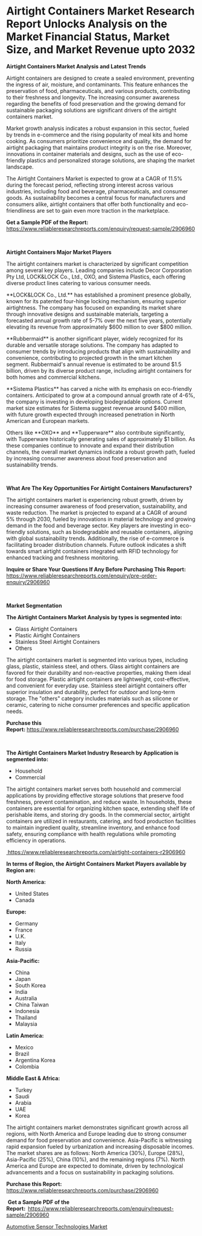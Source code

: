 <p><h1>Airtight Containers Market Research Report Unlocks Analysis on the Market Financial Status, Market Size, and Market Revenue upto 2032</h1></p><p><strong>Airtight Containers Market Analysis and Latest Trends</strong></p>
<p><p>Airtight containers are designed to create a sealed environment, preventing the ingress of air, moisture, and contaminants. This feature enhances the preservation of food, pharmaceuticals, and various products, contributing to their freshness and longevity. The increasing consumer awareness regarding the benefits of food preservation and the growing demand for sustainable packaging solutions are significant drivers of the airtight containers market.</p><p>Market growth analysis indicates a robust expansion in this sector, fueled by trends in e-commerce and the rising popularity of meal kits and home cooking. As consumers prioritize convenience and quality, the demand for airtight packaging that maintains product integrity is on the rise. Moreover, innovations in container materials and designs, such as the use of eco-friendly plastics and personalized storage solutions, are shaping the market landscape.</p><p>The Airtight Containers Market is expected to grow at a CAGR of 11.5% during the forecast period, reflecting strong interest across various industries, including food and beverage, pharmaceuticals, and consumer goods. As sustainability becomes a central focus for manufacturers and consumers alike, airtight containers that offer both functionality and eco-friendliness are set to gain even more traction in the marketplace.</p></p>
<p><strong>Get a Sample PDF of the Report:&nbsp;</strong> <a href="https://www.reliableresearchreports.com/enquiry/request-sample/2906960?utm_campaign=2788&utm_medium=2&utm_source=Github&utm_content=ia&utm_term=12032025&utm_id=airtight-containers">https://www.reliableresearchreports.com/enquiry/request-sample/2906960</a></p>
<p>&nbsp;</p>
<p><strong>Airtight Containers Major Market Players</strong></p>
<p><p>The airtight containers market is characterized by significant competition among several key players. Leading companies include Decor Corporation Pty Ltd, LOCK&LOCK Co., Ltd., OXO, and Sistema Plastics, each offering diverse product lines catering to various consumer needs.</p><p>**LOCK&LOCK Co., Ltd.** has established a prominent presence globally, known for its patented four-hinge locking mechanism, ensuring superior airtightness. The company has focused on expanding its market share through innovative designs and sustainable materials, targeting a forecasted annual growth rate of 5-7% over the next five years, potentially elevating its revenue from approximately $600 million to over $800 million.</p><p>**Rubbermaid** is another significant player, widely recognized for its durable and versatile storage solutions. The company has adapted to consumer trends by introducing products that align with sustainability and convenience, contributing to projected growth in the smart kitchen segment. Rubbermaid's annual revenue is estimated to be around $1.5 billion, driven by its diverse product range, including airtight containers for both homes and commercial kitchens.</p><p>**Sistema Plastics** has carved a niche with its emphasis on eco-friendly containers. Anticipated to grow at a compound annual growth rate of 4-6%, the company is investing in developing biodegradable options. Current market size estimates for Sistema suggest revenue around $400 million, with future growth expected through increased penetration in North American and European markets.</p><p>Others like **OXO** and **Tupperware** also contribute significantly, with Tupperware historically generating sales of approximately $1 billion. As these companies continue to innovate and expand their distribution channels, the overall market dynamics indicate a robust growth path, fueled by increasing consumer awareness about food preservation and sustainability trends.</p></p>
<p>&nbsp;</p>
<p><strong>What Are The Key Opportunities For Airtight Containers Manufacturers?</strong></p>
<p><p>The airtight containers market is experiencing robust growth, driven by increasing consumer awareness of food preservation, sustainability, and waste reduction. The market is projected to expand at a CAGR of around 5% through 2030, fueled by innovations in material technology and growing demand in the food and beverage sector. Key players are investing in eco-friendly solutions, such as biodegradable and reusable containers, aligning with global sustainability trends. Additionally, the rise of e-commerce is facilitating broader distribution channels. Future outlook indicates a shift towards smart airtight containers integrated with RFID technology for enhanced tracking and freshness monitoring.</p></p>
<p><strong>Inquire or Share Your Questions If Any Before Purchasing This Report:</strong> <a href="https://www.reliableresearchreports.com/enquiry/pre-order-enquiry/2906960?utm_campaign=2788&utm_medium=2&utm_source=Github&utm_content=ia&utm_term=12032025&utm_id=airtight-containers">https://www.reliableresearchreports.com/enquiry/pre-order-enquiry/2906960</a></p>
<p>&nbsp;</p>
<p><strong>Market Segmentation</strong></p>
<p><strong>The Airtight Containers Market Analysis by types is segmented into:</strong></p>
<p><ul><li>Glass Airtight Containers</li><li>Plastic Airtight Containers</li><li>Stainless Steel Airtight Containers</li><li>Others</li></ul></p>
<p><p>The airtight containers market is segmented into various types, including glass, plastic, stainless steel, and others. Glass airtight containers are favored for their durability and non-reactive properties, making them ideal for food storage. Plastic airtight containers are lightweight, cost-effective, and convenient for everyday use. Stainless steel airtight containers offer superior insulation and durability, perfect for outdoor and long-term storage. The "others" category includes materials such as silicone or ceramic, catering to niche consumer preferences and specific application needs.</p></p>
<p><strong>Purchase this Report:&nbsp;</strong><a href="https://www.reliableresearchreports.com/purchase/2906960?utm_campaign=2788&utm_medium=2&utm_source=Github&utm_content=ia&utm_term=12032025&utm_id=airtight-containers">https://www.reliableresearchreports.com/purchase/2906960</a></p>
<p>&nbsp;</p>
<p><strong>The Airtight Containers Market Industry Research by Application is segmented into:</strong></p>
<p><ul><li>Household</li><li>Commercial</li></ul></p>
<p><p>The airtight containers market serves both household and commercial applications by providing effective storage solutions that preserve food freshness, prevent contamination, and reduce waste. In households, these containers are essential for organizing kitchen space, extending shelf life of perishable items, and storing dry goods. In the commercial sector, airtight containers are utilized in restaurants, catering, and food production facilities to maintain ingredient quality, streamline inventory, and enhance food safety, ensuring compliance with health regulations while promoting efficiency in operations.</p></p>
<p><a href="https://www.reliableresearchreports.com/airtight-containers-r2906960?utm_campaign=2788&utm_medium=2&utm_source=Github&utm_content=ia&utm_term=12032025&utm_id=airtight-containers">&nbsp;https://www.reliableresearchreports.com/airtight-containers-r2906960</a></p>
<p><strong>In terms of Region, the Airtight Containers Market Players available by Region are:</strong></p>
<p>
    <p> <strong> North America: </strong>
        <ul>
            <li>United States</li>
            <li>Canada</li>
        </ul>
        </p> 
    <p> <strong> Europe: </strong>
        <ul>
            <li>Germany</li>
            <li>France</li>
            <li>U.K.</li>
            <li>Italy</li>
            <li>Russia</li>
        </ul>
        </p> 
    <p> <strong> Asia-Pacific: </strong>
        <ul>
            <li>China</li>
            <li>Japan</li>
            <li>South Korea</li>
            <li>India</li>
            <li>Australia</li>
            <li>China Taiwan</li>
            <li>Indonesia</li>
            <li>Thailand</li>
            <li>Malaysia</li>
        </ul>
        </p> 
    <p> <strong> Latin America: </strong>
        <ul>
            <li>Mexico</li>
            <li>Brazil</li>
            <li>Argentina Korea</li>
            <li>Colombia</li>
        </ul>
        </p> 
    <p> <strong> Middle East & Africa: </strong>
        <ul>
            <li>Turkey</li>
            <li>Saudi</li>
            <li>Arabia</li>
            <li>UAE</li>
            <li>Korea</li>
        </ul>
    </p>
    </p>
<p><p>The airtight containers market demonstrates significant growth across all regions, with North America and Europe leading due to strong consumer demand for food preservation and convenience. Asia-Pacific is witnessing rapid expansion fueled by urbanization and increasing disposable incomes. The market shares are as follows: North America (30%), Europe (28%), Asia-Pacific (25%), China (10%), and the remaining regions (7%). North America and Europe are expected to dominate, driven by technological advancements and a focus on sustainability in packaging solutions.</p></p>
<p><strong>Purchase this Report: </strong><a href="https://www.reliableresearchreports.com/purchase/2906960?utm_campaign=2788&utm_medium=2&utm_source=Github&utm_content=ia&utm_term=12032025&utm_id=airtight-containers">https://www.reliableresearchreports.com/purchase/2906960</a></p>
<p>&nbsp;<strong>Get a Sample PDF of the Report:&nbsp;&nbsp;</strong><a href="https://www.reliableresearchreports.com/enquiry/request-sample/2906960?utm_campaign=2788&utm_medium=2&utm_source=Github&utm_content=ia&utm_term=12032025&utm_id=airtight-containers">https://www.reliableresearchreports.com/enquiry/request-sample/2906960</a></p>
<p><strong></strong></p>
<p><p><a href="https://github.com/kimanyuzuga/Market-Research-Report-List-1/blob/main/automotive-sensor-technologies-market.md?utm_campaign=2788&utm_medium=2&utm_source=Github&utm_content=ia&utm_term=12032025&utm_id=airtight-containers">Automotive Sensor Technologies Market</a></p></p>